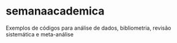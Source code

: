 # semanaacademica
 Exemplos de códigos para análise de dados, bibliometria, revisão sistemática e meta-análise

